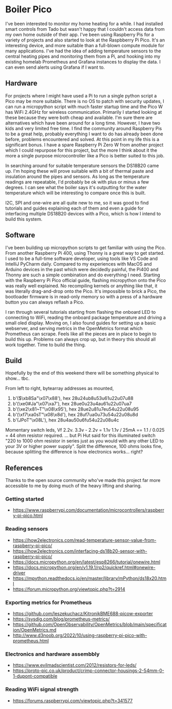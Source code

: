 # Boiler Pico

I've been interested to monitor my home heating for a while. I had installed smart controls from Tado but wasn't happy that I couldn't access data from my own home outside of their app. I've been using Raspberry Pis for a variety of projects and also started to look at the Raspbberry Pi Pico. It's an interesting device, and more suitable than a full-blown compute module for many applications. I've had the idea of adding temperature sensors to the central heating pipes and monitoring them from a Pi, and hooking into my existing homelab Prometheus and Grafana instances to display the data. I can even send alerts using Grafana if I want to. 

## Hardware

For projects where I might have used a Pi to run a single python script a Pico may be more suitable. There is no OS to patch with security updates, I can run a micropython script with much faster startup time and the Pico W has WiFi 2.4GHz for wireless communication. Primarily I started looking at these because they were both cheap and available. I'm sure there are alternatives which have been around for a long time. However, I have two kids and very limited free time. I find the community around Raspberry Pis to be a great help, probably everything I want to do has already been done before, problems encountered and solved. At this point in my life this is a significant bonus. I have a spare Raspberry Pi Zero W from another project which I could repurpose for this project, but the more I think about it the more a single purpose microcontroller like a Pico is better suited to this job. 

In searching around for suitable temperature sensors the DS18B20 came up. I'm hoping these will prove suitable with a bit of thermal paste and insulation around the pipes and sensors. As long as the temperature readings are repeatable, I'd probably be ok with plus or minus a few degrees. I can see what the boiler says it's outputting for the water temperature which will be interesting to compare once this is built.

I2C, SPI and one-wire are all quite new to me, so it was good to find tutorials and guides explaining each of them and even a guide for interfacing multiple DS18B20 devices with a Pico, which is how I intend to build this system.

## Software

I've been building up micropython scripts to get familiar with using the Pico. From another Raspberry Pi 400, using Thonny is a great way to get started. I used to be a full-time software developer, using tools like VS Code and IntelliJ PyCharm daily. Compared to my experiences with MacOS and Arduino devices in the past which were decidedly painful, the Pi400 and Thonny are such a simple combination and do everything I need. Starting with the Raspberry Pi Pico official guide, flashing micropython onto the Pico was really well explained. No recompiling kernels or anything like that, it was literally drag-and-drop onto the Pico. It's impossible to brick a Pico, the bootloader firmware is in read-only memory so with a press of a hardware button you can always reflash a Pico. 

I ran through several tutorials starting from flashing the onboard LED to connecting to WiFi, reading the onboard package temperature and driving a small oled display. Moving on, I also found guides for setting up a basic webserver, and serving metrics in the OpenMetrics format which Prometheus can scrape. Feels like all the pieces are in place to begin to build this up. Problems can always crop up, but in theory this should all work together. Time to build the thing. 

## Build

Hopefully by the end of this weekend there will be something physical to show... tbc.

From left to right, bytearray addresses as mounted, 

1. b'($\xb8Sa"\x07\x88'), hex 28u24ub8u53u61u22u07u88
2. b'(\xe0#Ja"\x07\xa7'), hex 28ue0u23u4au61u22u07ua7
3. b'(\xe2\x81~T"\x08\x95'), hex 28ue2u81u7eu54u22u08u95
4. b'(\xf7\xa0sT"\x08\x8d'), hex 28uf7ua0u73u54u22u08u8d
5. b'(JPoT"\x08L'), hex 28u4au50u6fu54u22u08u4c


Momentary switch leds, Vf 2.2v. 3.3v - 2.2v = 1.1v
1.1v / 25mA == 1.1 / 0.025 = 44 ohm resistor required. 
... but Pi Hut said for this illuminated switch "220 to 1000 ohm resistor in series just as you would with any other LED to your 3V or higher power supply". Split the difference, 100 ohms looks fine, because splitting the difference is how electronics works... right? 


## References

Thanks to the open source community who've made this project far more accessible to me by doing much of the heavy lifting and sharing. 

### Getting started

* https://www.raspberrypi.com/documentation/microcontrollers/raspberry-pi-pico.html

### Reading sensors

* https://how2electronics.com/read-temperature-sensor-value-from-raspberry-pi-pico/
* https://how2electronics.com/interfacing-ds18b20-sensor-with-raspberry-pi-pico/
* https://docs.micropython.org/en/latest/esp8266/tutorial/onewire.html
* https://docs.micropython.org/en/v1.19.1/rp2/quickref.html#onewire-driver
* https://mpython.readthedocs.io/en/master/library/mPython/ds18x20.html
* https://forum.micropython.org/viewtopic.php?t=2914

### Exporting metrics for Prometheus

* https://github.com/leszekuchacz/KitronikBME688-picow-exporter
* https://sysdig.com/blog/prometheus-metrics/
* https://github.com/OpenObservability/OpenMetrics/blob/main/specification/OpenMetrics.md
* http://www.d3noob.org/2022/10/using-raspberry-pi-pico-with-prometheus.html

### Electronics and hardware assembbly

* https://www.evilmadscientist.com/2012/resistors-for-leds/
* https://proto-pic.co.uk/product/crimp-connector-housings-2-54mm-0-1-dupont-compatible

### Reading WiFi signal strength

* https://forums.raspberrypi.com/viewtopic.php?t=341577
